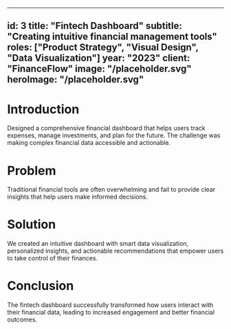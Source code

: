 
---
id: 3
title: "Fintech Dashboard"
subtitle: "Creating intuitive financial management tools"
roles: ["Product Strategy", "Visual Design", "Data Visualization"]
year: "2023"
client: "FinanceFlow"
image: "/placeholder.svg"
heroImage: "/placeholder.svg"
---

# Introduction

Designed a comprehensive financial dashboard that helps users track expenses, manage investments, and plan for the future. The challenge was making complex financial data accessible and actionable.

# Problem

Traditional financial tools are often overwhelming and fail to provide clear insights that help users make informed decisions.

# Solution

We created an intuitive dashboard with smart data visualization, personalized insights, and actionable recommendations that empower users to take control of their finances.

# Conclusion

The fintech dashboard successfully transformed how users interact with their financial data, leading to increased engagement and better financial outcomes.
